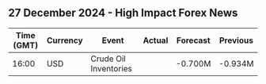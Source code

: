 ## 27 December 2024 - High Impact Forex News

| Time (GMT) | Currency | Event | Actual | Forecast | Previous |
|------|----------|-------|--------|----------|----------|
| 16:00 | USD | Crude Oil Inventories |  | -0.700M | -0.934M |
